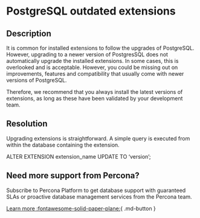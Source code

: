 # PostgreSQL outdated extensions

## Description

It is common for installed extensions to follow the upgrades of PostgreSQL. However, upgrading to a newer version of PostgresSQL does not automatically upgrade the installed extensions. 
In some cases, this is overlooked and is acceptable. However, you could be missing out on improvements, features and compatibility that usually come with newer versions of PostgreSQL. 

Therefore, we recommend that you always install the latest versions of extensions, as long as these have been validated by your development team.

## Resolution

Upgrading extensions is straightforward. A simple query is executed from within the database containing the extension.

 ALTER EXTENSION extension_name UPDATE TO ‘version’;


## Need more support from Percona?

Subscribe to Percona Platform to get database support with guaranteed SLAs or proactive database management services from the Percona team.

[Learn more :fontawesome-solid-paper-plane:](https://per.co.na/subscribe){ .md-button }
